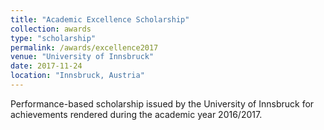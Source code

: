 ```yaml
---
title: "Academic Excellence Scholarship"
collection: awards
type: "scholarship"
permalink: /awards/excellence2017
venue: "University of Innsbruck"
date: 2017-11-24
location: "Innsbruck, Austria"
---
```


Performance-based scholarship issued by the University of Innsbruck for achievements rendered during the academic year 2016/2017.
